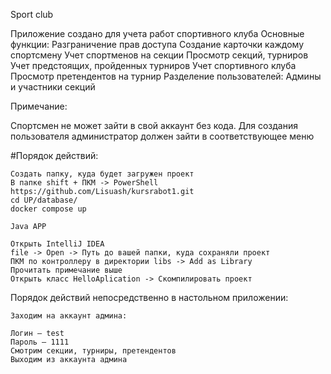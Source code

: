 Sport club 



Приложение создано для учета работ спортивного клуба
Основные функции:
    Разграничение прав доступа
    Создание карточки каждому спортсмену
    Учет спортменов на секции
    Просмотр секций, турниров
    Учет предстоящих, пройденных турниров
    Учет спортивного клуба
    Просмотр претендентов на турнир
    Разделение пользователей: Админы и участники секций


Примечание:

Спортсмен не может зайти в свой аккаунт без кода. Для создания пользователя администратор должен зайти в соответствующее меню
    
#Порядок действий:

    Создать папку, куда будет загружен проект
    В папке shift + ПКМ -> PowerShell
    https://github.com/Lisuash/kursrabot1.git
    cd UP/database/
    docker compose up

    Java APP

    Открыть IntelliJ IDEA
    file -> Open -> Путь до вашей папки, куда сохраняли проект
    ПКМ по контроллеру в директории libs -> Add as Library
    Прочитать примечание выше
    Открыть класс HelloAplication -> Скомпилировать проект

Порядок действий непосредственно в настольном приложении:

    Заходим на аккаунт админа:

    Логин — test
    Пароль — 1111
    Смотрим секции, турниры, претендентов
    Выходим из аккаунта админа
